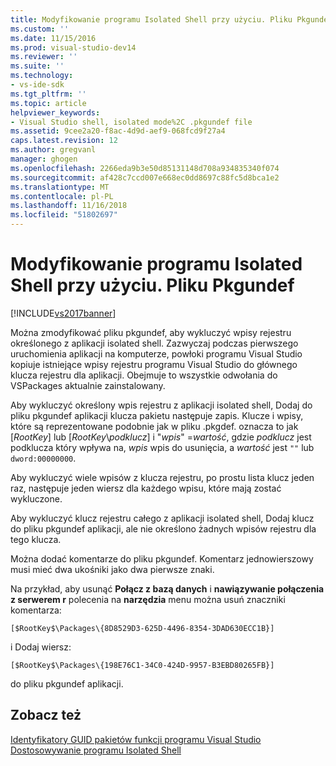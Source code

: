 ```yaml
---
title: Modyfikowanie programu Isolated Shell przy użyciu. Pliku Pkgundef | Dokumentacja firmy Microsoft
ms.custom: ''
ms.date: 11/15/2016
ms.prod: visual-studio-dev14
ms.reviewer: ''
ms.suite: ''
ms.technology:
- vs-ide-sdk
ms.tgt_pltfrm: ''
ms.topic: article
helpviewer_keywords:
- Visual Studio shell, isolated mode%2C .pkgundef file
ms.assetid: 9cee2a20-f8ac-4d9d-aef9-068fcd9f27a4
caps.latest.revision: 12
ms.author: gregvanl
manager: ghogen
ms.openlocfilehash: 2266eda9b3e50d85131148d708a934835340f074
ms.sourcegitcommit: af428c7ccd007e668ec0dd8697c88fc5d8bca1e2
ms.translationtype: MT
ms.contentlocale: pl-PL
ms.lasthandoff: 11/16/2018
ms.locfileid: "51802697"
---
```

# <a name="modifying-the-isolated-shell-by-using-the-pkgundef-file"></a>Modyfikowanie programu Isolated Shell przy użyciu. Pliku Pkgundef
[!INCLUDE[vs2017banner](../includes/vs2017banner.md)]

Można zmodyfikować pliku pkgundef, aby wykluczyć wpisy rejestru określonego z aplikacji isolated shell. Zazwyczaj podczas pierwszego uruchomienia aplikacji na komputerze, powłoki programu Visual Studio kopiuje istniejące wpisy rejestru programu Visual Studio do głównego klucza rejestru dla aplikacji. Obejmuje to wszystkie odwołania do VSPackages aktualnie zainstalowany.  
  
 Aby wykluczyć określony wpis rejestru z aplikacji isolated shell, Dodaj do pliku pkgundef aplikacji klucza pakietu następuje zapis. Klucze i wpisy, które są reprezentowane podobnie jak w pliku .pkgdef. oznacza to jak [$RootKey$] lub [$RootKey$\\*podklucz*] i "*wpis*" =*wartość*, gdzie *podklucz* jest podklucza który wpływa na, *wpis* wpis do usunięcia, a *wartość* jest `""` lub `dword:00000000`.  
  
 Aby wykluczyć wiele wpisów z klucza rejestru, po prostu lista klucz jeden raz, następuje jeden wiersz dla każdego wpisu, które mają zostać wykluczone.  
  
 Aby wykluczyć klucz rejestru całego z aplikacji isolated shell, Dodaj klucz do pliku pkgundef aplikacji, ale nie określono żadnych wpisów rejestru dla tego klucza.  
  
 Można dodać komentarze do pliku pkgundef. Komentarz jednowierszowy musi mieć dwa ukośniki jako dwa pierwsze znaki.  
  
 Na przykład, aby usunąć **Połącz z bazą danych** i **nawiązywanie połączenia z serwerem r** polecenia na **narzędzia** menu można usuń znaczniki komentarza:  
  
```  
[$RootKey$\Packages\{8D8529D3-625D-4496-8354-3DAD630ECC1B}]  
```  
  
 i Dodaj wiersz:  
  
```  
[$RootKey$\Packages\{198E76C1-34C0-424D-9957-B3EBD80265FB}]  
```  
  
 do pliku pkgundef aplikacji.  
  
## <a name="see-also"></a>Zobacz też  
 [Identyfikatory GUID pakietów funkcji programu Visual Studio](../extensibility/package-guids-of-visual-studio-features.md)   
 [Dostosowywanie programu Isolated Shell](../extensibility/customizing-the-isolated-shell.md)

